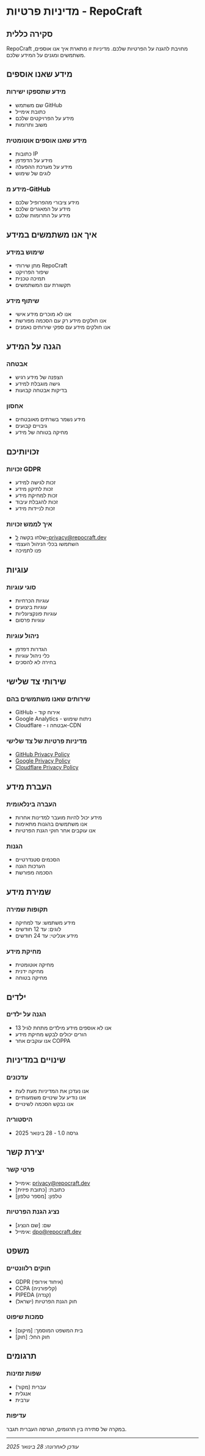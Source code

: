 # מדיניות פרטיות - RepoCraft

## סקירה כללית

RepoCraft מחויבת להגנה על הפרטיות שלכם. מדיניות זו מתארת איך אנו אוספים, משתמשים ומגנים על המידע שלכם.

## מידע שאנו אוספים

### מידע שתספקו ישירות
- שם משתמש GitHub
- כתובת אימייל
- מידע על הפרויקטים שלכם
- משוב ותרומות

### מידע שאנו אוספים אוטומטית
- כתובות IP
- מידע על הדפדפן
- מידע על מערכת ההפעלה
- לוגים של שימוש

### מידע מ-GitHub
- מידע ציבורי מהפרופיל שלכם
- מידע על המאגרים שלכם
- מידע על התרומות שלכם

## איך אנו משתמשים במידע

### שימוש במידע
- מתן שירותי RepoCraft
- שיפור הפרויקט
- תמיכה טכנית
- תקשורת עם המשתמשים

### שיתוף מידע
- אנו לא מוכרים מידע אישי
- אנו חולקים מידע רק עם הסכמה מפורשת
- אנו חולקים מידע עם ספקי שירותים נאמנים

## הגנה על המידע

### אבטחה
- הצפנה של מידע רגיש
- גישה מוגבלת למידע
- בדיקות אבטחה קבועות

### אחסון
- מידע נשמר בשרתים מאובטחים
- גיבויים קבועים
- מחיקה בטוחה של מידע

## זכויותיכם

### זכויות GDPR
- זכות לגישה למידע
- זכות לתיקון מידע
- זכות למחיקת מידע
- זכות להגבלת עיבוד
- זכות לניידות מידע

### איך לממש זכויות
- שלחו בקשה ל-privacy@repocraft.dev
- השתמשו בכלי הניהול העצמי
- פנו לתמיכה

## עוגיות

### סוגי עוגיות
- עוגיות הכרחיות
- עוגיות ביצועים
- עוגיות פונקציונליות
- עוגיות פרסום

### ניהול עוגיות
- הגדרות דפדפן
- כלי ניהול עוגיות
- בחירה לא להסכים

## שירותי צד שלישי

### שירותים שאנו משתמשים בהם
- GitHub - אירוח קוד
- Google Analytics - ניתוח שימוש
- Cloudflare - אבטחה ו-CDN

### מדיניות פרטיות של צד שלישי
- [GitHub Privacy Policy](https://docs.github.com/en/site-policy/privacy-policies/github-privacy-statement)
- [Google Privacy Policy](https://policies.google.com/privacy)
- [Cloudflare Privacy Policy](https://www.cloudflare.com/privacy/)

## העברת מידע

### העברה בינלאומית
- מידע יכול להיות מועבר למדינות אחרות
- אנו משתמשים בהגנות מתאימות
- אנו עוקבים אחר חוקי הגנת הפרטיות

### הגנות
- הסכמים סטנדרטיים
- הערכות הגנה
- הסכמה מפורשת

## שמירת מידע

### תקופות שמירה
- מידע משתמש: עד למחיקה
- לוגים: עד 12 חודשים
- מידע אנליטי: עד 24 חודשים

### מחיקת מידע
- מחיקה אוטומטית
- מחיקה ידנית
- מחיקה בטוחה

## ילדים

### הגנה על ילדים
- אנו לא אוספים מידע מילדים מתחת לגיל 13
- הורים יכולים לבקש מחיקת מידע
- אנו עוקבים אחר COPPA

## שינויים במדיניות

### עדכונים
- אנו נעדכן את המדיניות מעת לעת
- אנו נודיע על שינויים משמעותיים
- אנו נבקש הסכמה לשינויים

### היסטוריה
- גרסה 1.0 - 28 בינואר 2025

## יצירת קשר

### פרטי קשר
- אימייל: privacy@repocraft.dev
- כתובת: [כתובת פיזית]
- טלפון: [מספר טלפון]

### נציג הגנת הפרטיות
- שם: [שם הנציג]
- אימייל: dpo@repocraft.dev

## משפט

### חוקים רלוונטיים
- GDPR (איחוד אירופי)
- CCPA (קליפורניה)
- PIPEDA (קנדה)
- חוק הגנת הפרטיות (ישראל)

### סמכות שיפוט
- בית המשפט המוסמך: [מיקום]
- חוק החל: [חוק]

## תרגומים

### שפות זמינות
- עברית (מקור)
- אנגלית
- ערבית

### עדיפות
במקרה של סתירה בין תרגומים, הגרסה העברית תגבר.

---

*עודכן לאחרונה: 28 בינואר 2025*
